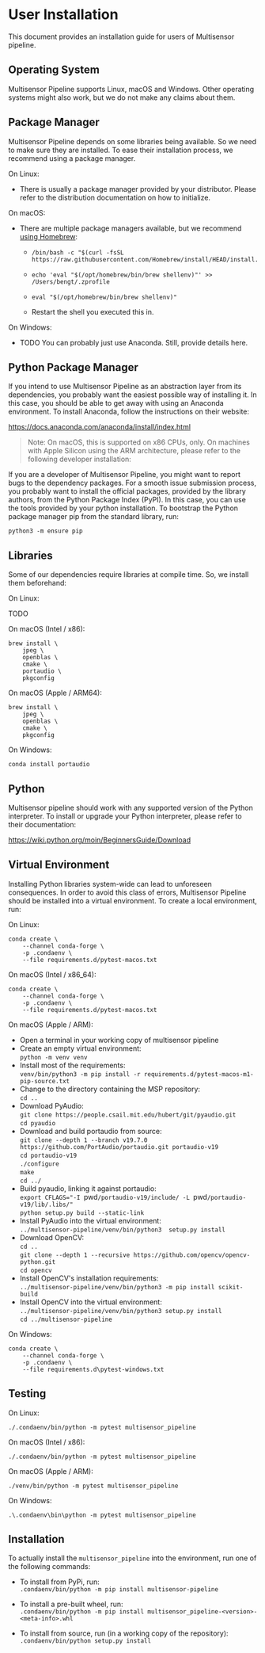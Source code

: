 # User Installation

This document provides an installation guide for users of Multisensor pipeline.

## Operating System

Multisensor Pipeline supports Linux, macOS and Windows.
Other operating systems might also work,
  but we do not make any claims about them.

## Package Manager

Multisensor Pipeline depends on some libraries being available.
So we need to make sure they are installed.
To ease their installation process, we recommend using a package manager.

On Linux:

-   There is usually a package manager provided by your distributor.
    Please refer to the distribution documentation on how to initialize.

On macOS:

-   There are multiple package managers available,
    but we recommend [using Homebrew](https://brew.sh/index_de):
    -     /bin/bash -c "$(curl -fsSL https://raw.githubusercontent.com/Homebrew/install/HEAD/install.sh)"
    -     echo 'eval "$(/opt/homebrew/bin/brew shellenv)"' >> /Users/bengt/.zprofile  
    -     eval "$(/opt/homebrew/bin/brew shellenv)"
    -   Restart the shell you executed this in.

On Windows:

-   TODO You can probably just use Anaconda. Still, provide details here.

## Python Package Manager

If you intend to use Multisensor Pipeline
  as an abstraction layer from its dependencies,
  you probably want the easiest possible way of installing it.
In this case,
  you should be able to get away with using an Anaconda environment.
To install Anaconda, follow the instructions on their website:

<https://docs.anaconda.com/anaconda/install/index.html>

> Note:
>     On macOS, this is supported on x86 CPUs, only.
>     On machines with Apple Silicon using the ARM architecture,
>     please refer to the following developer installation:

If you are a developer of Multisensor Pipeline,
  you might want to report bugs to the dependency packages.
For a smooth issue submission process,
  you probably want to install the official packages,
  provided by the library authors,
  from the Python Package Index (PyPI).
In this case,
  you can use the tools provided by your python installation.
To bootstrap the Python package manager pip from the standard library,
  run:

    python3 -m ensure pip

## Libraries

Some of our dependencies require libraries at compile time.
So, we install them beforehand:

On Linux:

TODO

On macOS (Intel / x86):

    brew install \
        jpeg \
        openblas \
        cmake \
        portaudio \
        pkgconfig

On macOS (Apple / ARM64):

    brew install \
        jpeg \
        openblas \
        cmake \
        pkgconfig

On Windows:

    conda install portaudio

## Python

Multisensor pipeline should work with any supported version of the Python interpreter.
To install or upgrade your Python interpreter, please refer to their documentation:

<https://wiki.python.org/moin/BeginnersGuide/Download>

## Virtual Environment

Installing Python libraries system-wide can lead to unforeseen consequences.
In order to avoid this class of errors,
    Multisensor Pipeline should be installed into a virtual environment.
To create a local environment, run:

On Linux:

    conda create \
        --channel conda-forge \
        -p .condaenv \
        --file requirements.d/pytest-macos.txt

On macOS (Intel / x86_64):

    conda create \
        --channel conda-forge \
        -p .condaenv \
        --file requirements.d/pytest-macos.txt

On macOS (Apple / ARM):

-   Open a terminal in your working copy of multisensor pipeline
-   Create an empty virtual environment:  
    `python -m venv venv`
-   Install most of the requirements:  
    `venv/bin/python3 -m pip install
        -r requirements.d/pytest-macos-m1-pip-source.txt`
-   Change to the directory containing the MSP repository:  
    `cd ..`
-   Download PyAudio:  
    `git clone
        https://people.csail.mit.edu/hubert/git/pyaudio.git`  
    `cd pyaudio`
-   Download and build portaudio from source:  
    `git clone
        --depth 1
        --branch v19.7.0
        https://github.com/PortAudio/portaudio.git
        portaudio-v19`  
    `cd portaudio-v19`  
    `./configure`  
    `make`  
    `cd ../`
-   Build pyaudio, linking it against portaudio:  
    `export
        CFLAGS="-I `pwd`/portaudio-v19/include/ -L `pwd`/portaudio-v19/lib/.libs/"`  
    `python setup.py build --static-link`
-   Install PyAudio into the virtual environment:  
    `../multisensor-pipeline/venv/bin/python3 
    setup.py install`
-   Download OpenCV:  
    `cd ..`  
    `git clone --depth 1 --recursive https://github.com/opencv/opencv-python.git`  
    `cd opencv`
-   Install OpenCV's installation requirements:  
    `../multisensor-pipeline/venv/bin/python3
        -m pip install scikit-build`
-   Install OpenCV into the virtual environment:  
    `../multisensor-pipeline/venv/bin/python3
        setup.py install`  
    `cd ../multisensor-pipeline`

On Windows:

    conda create \
        --channel conda-forge \
        -p .condaenv \
        --file requirements.d\pytest-windows.txt

## Testing

On Linux:

    ./.condaenv/bin/python -m pytest multisensor_pipeline

On macOS (Intel / x86):

    ./.condaenv/bin/python -m pytest multisensor_pipeline

On macOS (Apple / ARM):

    ./venv/bin/python -m pytest multisensor_pipeline

On Windows:

    .\.condaenv\bin\python -m pytest multisensor_pipeline

## Installation

To actually install the `multisensor_pipeline` into the environment,
  run one of the following commands:

*   To install from PyPi, run:  
    `.condaenv/bin/python -m pip install multisensor-pipeline`

*   To install a pre-built wheel, run:  
    `.condaenv/bin/python -m pip install multisensor_pipeline-<version>-<meta-info>.whl`

*   To install from source, run (in a working copy of the repository):  
    `.condaenv/bin/python setup.py install`
